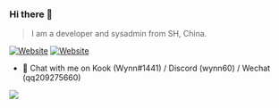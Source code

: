 ### Hi there 👋

> I am a developer and sysadmin from SH, China.

[![Website](https://img.shields.io/website?down_color=blue&down_message=Portfolio&style=for-the-badge&up_color=blue&up_message=Portfolio&url=https%3A%2F%2Fwynn.website)](https://wynn.website/)
[![Website](https://img.shields.io/website?down_color=green&down_message=ActiniumCloud&style=for-the-badge&up_color=green&up_message=ActiniumCloud&url=https%3A%2F%2Factiniumcloud.com)](https://actiniumcloud.com/)

- 💬 Chat with me on Kook (Wynn#1441) / Discord (wynn60) / Wechat (qq209275660)

<a href="#">
<img src="https://github-readme-stats.vercel.app/api?username=wynn-dev&show_icons=true&theme=ocean_dark">
</a>
